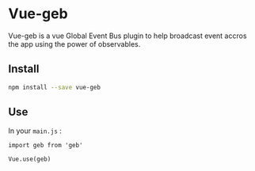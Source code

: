 # Vue-geb 

Vue-geb is a vue Global Event Bus plugin to help broadcast event accros the app using the power of observables.

## Install

```bash
npm install --save vue-geb
```
## Use

In your `main.js` : 
```
import geb from 'geb'

Vue.use(geb)
```
